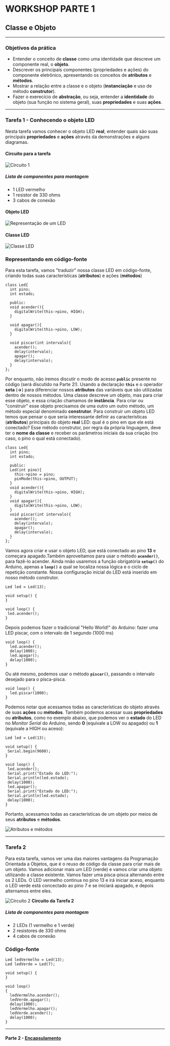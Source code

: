 # WORKSHOP PARTE 1
## Classe e Objeto

---
### Objetivos da prática

- Entender o conceito de __classe__ como uma identidade que descreve um componente real, o __objeto__.
- Descrever os principais componentes (propriedades e ações) do componente eletrônico, apresentando os conceitos de __atributos__ e __métodos__.
- Mostrar a relação entre a classe e o objeto (__instanciação__ e uso de método __construtor__).
- Fazer o exerecício de __abstração__, ou seja, entender a __identidade__ do objeto (sua função no sistema geral), suas __propriedades__  e suas __ações__.

---
### Tarefa 1 - Conhecendo o objeto LED

Nesta tarefa vamos conhecer o objeto LED __real__, entender quais são suas principais __propriedades__ e __ações__ através da demonstrações e alguns diagramas.

#### Circuito para a tarefa
![Circuito 1](Imagens/parte1_1.png)


##### Lista de componentes para montagem
- 1 LED vermelho
- 1 resistor de 330 ohms
- 3 cabos de conexão

#### Objeto LED

![Representação de um LED](Imagens/parte1_3.png)



#### Classe LED

![Classe LED](Imagens/parte1_4.png)


### Representando em código-fonte

Para esta tarefa, vamos "traduzir" nossa classe LED em código-fonte, criando todas suas características (__atributos__) e ações (__métodos__)

```
class Led{
  int pino;
  int estado;
  
  public:  
  void acender(){
    digitalWrite(this->pino, HIGH);
  }
  
  void apagar(){
    digitalWrite(this->pino, LOW);
  }
  
  void piscar(int intervalo){
    acender();
    delay(intervalo);
    apagar();
    delay(intervalo);
  }
};
```

Por enquanto, não iremos discutir o modo de acesso __`public`__ presente no código (será discutido na Parte 2!).
Usando a declaração __`this`__  e o operador __seta__ (__->__) para diferenciar nossos __atributos__ das variáveis que são utilizadas dentro de nossos métodos.
Uma classe descreve um objeto, mas para criar esse objeto, e essa criação chamamos de __instância__. 
Para criar ou "construir" esse objeto precisamos de uma outro um outro método, um método especial denominado __construtor__.
Para construir um objeto LED temos que pensar o que seria interessante definir as características (__atributos__) principais do objeto __real__ LED: qual é o pino em que ele está conectado?
Esse método construtor, por regra da própria linguagem, deve ter o __nome da classe__ e receber os parâmetros iniciais da sua criação (no caso, o pino o qual está conectado). 
```
class Led{
  int pino;
  int estado;
  
  public:
  Led(int pino){
    this->pino = pino;
    pinMode(this->pino, OUTPUT);
  }
  void acender(){
    digitalWrite(this->pino, HIGH);
  }
  void apagar(){
    digitalWrite(this->pino, LOW);
  }
  void piscar(int intervalo){
    acender();
    delay(intervalo);
    apagar();
    delay(intervalo);
  }
};
```


Vamos agora criar e usar o objeto LED, que está conectado ao pino __13__ e começara apagado.Também aproveitamos para usar o método __`acender()`__, para fazê-lo acender. Ainda nnão usaremos a função obrigatória __`setup()`__ do Arduino, apenas a __`loop()`__ a qual se localiza nossa lógica e o ciclo de repetição constante. Nossa configuração inicial do LED está inserido em nosso método construtor.
````
Led led = Led(13);

void setup() {
}

void loop() {
 led.acender();
}

````

Depois podemos fazer o tradicional "Hello World!" do Arduino: fazer uma LED piscar, com o intervalo de 1 segundo (1000 ms)

```
void loop() {
  led.acender();
  delay(1000);
  led.apagar();
  delay(1000);
}
```

Ou até mesmo, podemos usar o método __`piscar()`__, passando o intervalo desejado para o pisca-pisca.
```
void loop() {
  led.piscar(1000);
}
```
Podemos notar que acessamos todas as características do objeto através de suas __ações__ ou __métodos__. Também podemos acessar suas __propriedades__ ou __atributos__, como no exemplo abaixo, que podemos ver o __estado__ do LED no _Monitor Serial_ do Arduino, sendo __0__ (equivale a LOW ou apagado) ou __1__ (equivale a HIGH ou aceso):
````
Led led = Led(13);

void setup() {
 Serial.begin(9600);
}

void loop() {
 led.acender();
 Serial.print("Estado do LED:");
 Serial.println(led.estado);
 delay(1000);
 led.apagar();
 Serial.print("Estado do LED:");
 Serial.println(led.estado);
 delay(1000);
}
````
Portanto, acessamos todas as características de um objeto por meios de seus __atributos__ e __métodos__.

![Atributos e métodos](Imagens/parte1_6.png)
___


### Tarefa 2

Para esta tarefa, vamos ver uma das maiores vantagens da Programação Orientada a Objetos, que é o reuso de código da classe para criar mais de um objeto.
Vamos adicionar mais um LED (verde) e vamos criar uma objeto utilizando a classe existente. Vamos fazer uma pisca-pisca alternando entre os 2 LEDs.
O LED vermelho continua no pino 13 e irá iniciar aceso, enquanto o LED verde está concectado ao pino 7 e se iniciará apagado, e depois alternamos entre eles.

![Circuito 2](Imagens/parte1_2.png)
__Circuito da Tarefa 2__

##### Lista de componentes para montagem
- 2 LEDs (1 vermelho e 1 verde)
- 2 resistores de 330 ohms
- 4 cabos de conexão

### Código-fonte

```
Led ledVermelho = Led(13);
Led ledVerde = Led(7);

void setup() {
}

void loop() 
{
  ledVermelho.acender();
  ledVerde.apagar();
  delay(1000);
  ledVermelho.apagar();
  ledVerde.acender();
  delay(1000);
}

```
---
#### Parte 2 - [Encapsulamento](/workshop_parte2.md)


